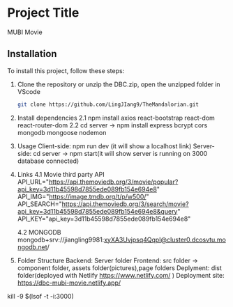 # Project Title

MUBI Movie

## Installation

To install this project, follow these steps:

1. Clone the repository or unzip the DBC.zip, open the unzipped folder in VScode

   ```bash
   git clone https://github.com/LingJIang9/TheMandalorian.git
   ```

2. Install dependencies
   2.1 npm install axios react-bootstrap react-dom react-router-dom
   2.2 cd server -> npm install express bcrypt cors mongodb mongoose nodemon

3. Usage
   Client-side: npm run dev (it will show a localhost link)
   Server-side: cd server -> npm start(it will show server is running on 3000 database connected)

4. Links
   4.1 Movie third party API
   API_URL="https://api.themoviedb.org/3/movie/popular?api_key=3d11b45598d7855ede089fb154e694e8"
   API_IMG="https://image.tmdb.org/t/p/w500/"
   API_SEARCH="https://api.themoviedb.org/3/search/movie?api_key=3d11b45598d7855ede089fb154e694e8&query"
   API_KEY="api_key=3d11b45598d7855ede089fb154e694e8"

   4.2 MONGODB
   mongodb+srv://jiangling9981:xyXA3Uvjpsq4QqpI@cluster0.dcosvtu.mongodb.net/

5. Folder Structure
   Backend: Server folder
   Frontend: src folder -> component folder, assets folder(pictures),page folders
   Deplyment: dist folder(deployed with Netlify https://www.netlify.com/ )
   Deployment site: https://dbc-mubi-movie.netlify.app/

kill -9 $(lsof -t -i:3000)
